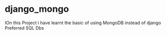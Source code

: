 # django_mongo
 IOn this Project i have learnt the basic of using MongoDB instead of django Preferred SQL Dbs
